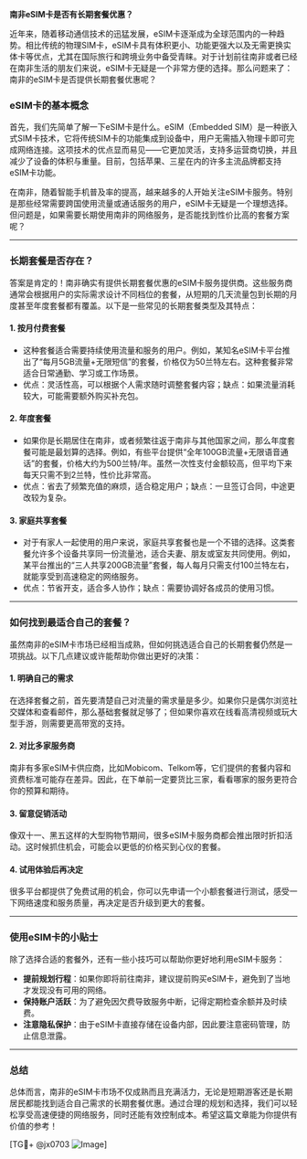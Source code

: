 **南非eSIM卡是否有长期套餐优惠？**

近年来，随着移动通信技术的迅猛发展，eSIM卡逐渐成为全球范围内的一种趋势。相比传统的物理SIM卡，eSIM卡具有体积更小、功能更强大以及无需更换实体卡等优点，尤其在国际旅行和跨境业务中备受青睐。对于计划前往南非或者已经在南非生活的朋友们来说，eSIM卡无疑是一个非常方便的选择。那么问题来了：南非的eSIM卡是否提供长期套餐优惠呢？

### eSIM卡的基本概念

首先，我们先简单了解一下eSIM卡是什么。eSIM（Embedded SIM）是一种嵌入式SIM卡技术，它将传统SIM卡的功能集成到设备中，用户无需插入物理卡即可完成网络连接。这项技术的优点显而易见——它更加灵活，支持多运营商切换，并且减少了设备的体积与重量。目前，包括苹果、三星在内的许多主流品牌都支持eSIM卡功能。

在南非，随着智能手机普及率的提高，越来越多的人开始关注eSIM卡服务。特别是那些经常需要跨国使用流量或通话服务的用户，eSIM卡无疑是一个理想选择。但问题是，如果需要长期使用南非的网络服务，是否能找到性价比高的套餐方案呢？

---

### 长期套餐是否存在？

答案是肯定的！南非确实有提供长期套餐优惠的eSIM卡服务提供商。这些服务商通常会根据用户的实际需求设计不同档位的套餐，从短期的几天流量包到长期的月度甚至年度套餐都有覆盖。以下是一些常见的长期套餐类型及其特点：

#### 1. **按月付费套餐**
   - 这种套餐适合需要持续使用流量和服务的用户。例如，某知名eSIM卡平台推出了“每月5GB流量+无限短信”的套餐，价格仅为50兰特左右。这种套餐非常适合日常通勤、学习或工作场景。
   - 优点：灵活性高，可以根据个人需求随时调整套餐内容；缺点：如果流量消耗较大，可能需要额外购买补充包。

#### 2. **年度套餐**
   - 如果你是长期居住在南非，或者频繁往返于南非与其他国家之间，那么年度套餐可能是最划算的选择。例如，有些平台提供“全年100GB流量+无限语音通话”的套餐，价格大约为500兰特/年。虽然一次性支付金额较高，但平均下来每天只需不到2兰特，性价比非常高。
   - 优点：省去了频繁充值的麻烦，适合稳定用户；缺点：一旦签订合同，中途更改较为复杂。

#### 3. **家庭共享套餐**
   - 对于有家人一起使用的用户来说，家庭共享套餐也是一个不错的选择。这类套餐允许多个设备共享同一份流量池，适合夫妻、朋友或室友共同使用。例如，某平台推出的“三人共享200GB流量”套餐，每人每月只需支付100兰特左右，就能享受到高速稳定的网络服务。
   - 优点：节省开支，适合多人协作；缺点：需要协调好各成员的使用习惯。

---

### 如何找到最适合自己的套餐？

虽然南非的eSIM卡市场已经相当成熟，但如何挑选适合自己的长期套餐仍然是一项挑战。以下几点建议或许能帮助你做出更好的决策：

#### 1. **明确自己的需求**
   在选择套餐之前，首先要清楚自己对流量的需求量是多少。如果你只是偶尔浏览社交媒体和查看邮件，那么基础套餐就足够了；但如果你喜欢在线看高清视频或玩大型手游，则需要更高带宽的支持。

#### 2. **对比多家服务商**
   南非有多家eSIM卡供应商，比如Mobicom、Telkom等，它们提供的套餐内容和资费标准可能存在差异。因此，在下单前一定要货比三家，看看哪家的服务更符合你的预算和期待。

#### 3. **留意促销活动**
   像双十一、黑五这样的大型购物节期间，很多eSIM卡服务商都会推出限时折扣活动。这时候抓住机会，可能会以更低的价格买到心仪的套餐。

#### 4. **试用体验后再决定**
   很多平台都提供了免费试用的机会，你可以先申请一个小额套餐进行测试，感受一下网络速度和服务质量，再决定是否升级到更大的套餐。

---

### 使用eSIM卡的小贴士

除了选择合适的套餐外，还有一些小技巧可以帮助你更好地利用eSIM卡服务：

- **提前规划行程**：如果你即将前往南非，建议提前购买eSIM卡，避免到了当地才发现没有可用的网络。
- **保持账户活跃**：为了避免因欠费导致服务中断，记得定期检查余额并及时续费。
- **注意隐私保护**：由于eSIM卡直接存储在设备内部，因此要注意密码管理，防止信息泄露。

---

### 总结

总体而言，南非的eSIM卡市场不仅成熟而且充满活力，无论是短期游客还是长期居民都能找到适合自己需求的长期套餐优惠。通过合理的规划和选择，我们可以轻松享受高速便捷的网络服务，同时还能有效控制成本。希望这篇文章能为你提供有价值的参考！

[TG💪+ @jx0703 ![Image](https://github.com/user-attachments/assets/dbca1d08-cadb-493c-b0ec-ad6f7a83f270)]